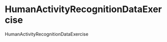 HumanActivityRecognitionDataExercise
====================================

HumanActivityRecognitionDataExercise
